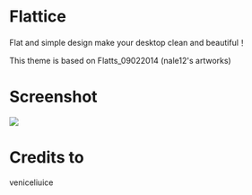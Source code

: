 # Flattice
Flat and simple design make your desktop clean and beautiful！

This theme is based on Flatts_09022014 (nale12's artworks)

# Screenshot
![](http://gnome-look.org/CONTENT/content-pre1/165718-1.jpg)

# Credits to
veniceliuice
